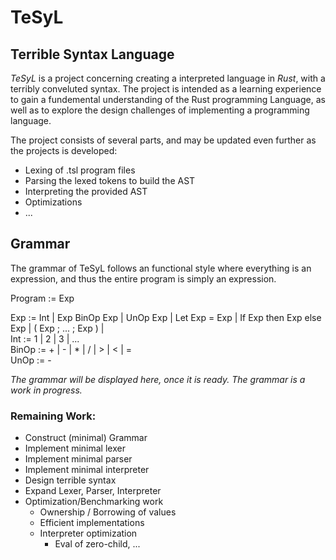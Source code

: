 # TeSyL
## **Te**rrible **Sy**ntax **L**anguage

*TeSyL* is a project concerning creating a interpreted language in *Rust*, with a terribly conveluted syntax. The project is intended as a learning experience to gain a fundemental understanding of the Rust programming Language, as well as to explore the design challenges of implementing a programming language.

The project consists of several parts, and may be updated even further as the projects is developed: 
* Lexing of .tsl program files
* Parsing the lexed tokens to build the AST
* Interpreting the provided AST
* Optimizations
* ...  

## Grammar
The grammar of TeSyL follows an functional style where everything is an expression, and thus the entire program is simply an expression.

Program := Exp

Exp := Int | Exp BinOp Exp | UnOp Exp | Let Exp = Exp | If Exp then Exp else Exp | ( Exp ; ... ; Exp ) |  
Int := 1 | 2 | 3 | ...  
BinOp := + | - | * | / | > | < | =  
UnOp := - 



*The grammar will be displayed here, once it is ready. The grammar is a work in progress.*

### Remaining Work:
 * Construct (minimal) Grammar
 * Implement minimal lexer
 * Implement minimal parser
 * Implement minimal interpreter
 * Design terrible syntax 
 * Expand Lexer, Parser, Interpreter
 * Optimization/Benchmarking work
    * Ownership / Borrowing of values
    * Efficient implementations
    * Interpreter optimization
        * Eval of zero-child, ...
